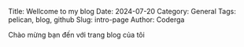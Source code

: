Title: Wellcome to my blog
Date: 2024-07-20
Category: General
Tags: pelican, blog, github
Slug: intro-page
Author: Coderga

Chào mừng bạn đến với trang blog của tôi
